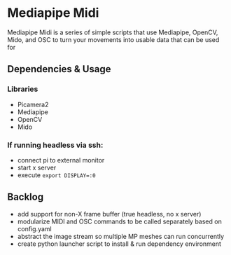 # Mediapipe Midi

Mediapipe Midi is a series of simple scripts that use Mediapipe, OpenCV, Mido, and OSC to turn your movements into usable data that can be used for 

## Dependencies & Usage

### Libraries
- Picamera2
- Mediapipe
- OpenCV
- Mido


### If running headless via ssh:
- connect pi to external monitor
- start x server
- execute ``export DISPLAY=:0``

<!-- Built using Picamera2 library rather OpenCV video streaming, as this was initially built using an Arducam -->

## Backlog

- add support for non-X frame buffer (true headless, no x server)
- modularize MIDI and OSC commands to be called separately based on config.yaml
- abstract the image stream so multiple MP meshes can run concurrently
- create python launcher script to install & run dependency environment
